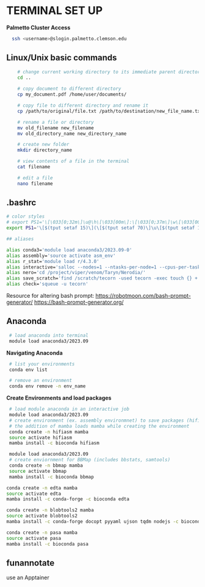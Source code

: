 # TERMINAL SET UP

**Palmetto Cluster Access**
```sh
  ssh <username>@slogin.palmetto.clemson.edu
```

## Linux/Unix basic commands

```sh
    # change current working directory to its immediate parent directory
    cd ..
    
    # copy document to different directory
    cp my_document.pdf /home/user/documents/

    # copy file to different directory and rename it
    cp /path/to/original/file.txt /path/to/destination/new_file_name.txt

    # rename a file or directory
    mv old_filename new_filename
    mv old_directory_name new_directory_name 

    # create new folder
    mkdir directory_name

    # view contents of a file in the terminal
    cat filename

    # edit a file
    nano filename

```

## .bashrc

```sh
# color styles
# export PS1='\[\033[0;32m\]\u@\h\[\033[00m\]:\[\033[0;37m\]\w\[\033[00m\]\$ '
export PS1='\[$(tput setaf 15)\](\[$(tput setaf 70)\]\u\[$(tput setaf 15)\]@\[$(tput setaf 214)\]\h\[$(tput setaf 15)\])-[ \[$(tput setaf 38)\]\w\[$(tput setaf 15)\]]\[$(tput sgr0)\]$ '

## aliases

alias conda3='module load anaconda3/2023.09-0'
alias assembly='source activate asm_env'
alias r_stat='module load r/4.3.0'
alias interactive='salloc --nodes=1 --ntasks-per-node=1 --cpus-per-task=16 --mem=48G --time=12:00:00'
alias nero='cd /project/viper/venom/Taryn/Nerodia/'
alias save_scratch='find /scratch/tecorn -used tecorn -exec touch {} +'
alias check='squeue -u tecorn'
```

Resource for altering bash prompt: https://robotmoon.com/bash-prompt-generator/ https://bash-prompt-generator.org/ 

## Anaconda

```sh
 # load anaconda into terminal
 module load anaconda3/2023.09
```

**Navigating Anaconda**

```sh
 # list your environments
 conda env list

 # remove an environment
 conda env remove -n env_name
```

**Create Environments and load packages**
```sh
 # load module anaconda in an interactive job
 module load anaconda3/2023.09
 # create environment (ex. assembly environmnet) to save packages (hifiasm)
 # the addition of mamba loads mamba while creating the environment
 conda create -n hifiasm mamba
 source activate hifiasm
 mamba install -c bioconda hifiasm
```

```sh
 module load anaconda3/2023.09
 # create enviornment for BBMap (includes bbstats, samtools)
 conda create -n bbmap mamba
 source activate bbmap
 mamba install -c bioconda bbmap
```

```sh
conda create -n edta mamba
source activate edta
mamba install -c conda-forge -c bioconda edta
```

```sh
conda create -n blobtools2 mamba
source activate blobtools2
mamba install -c conda-forge docopt pyyaml ujson tqdm nodejs -c bioconda pysam seqtk 
```

```sh
conda create -n pasa mamba
source activate pasa
mamba install -c bioconda pasa
```

## funannotate
use an Apptainer



